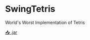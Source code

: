 # SwingTetris
World's Worst Implementation of Tetris

[📥 .jar](https://github.com/arschedev/SwingTetris/raw/develop/out/artifacts/Tetris_jar/Tetris.jar)
